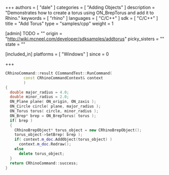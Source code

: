 +++
authors = [ "dale" ]
categories = [ "Adding Objects" ]
description = "Demonstrates how to create a torus using ON_BrepTorus and add it to Rhino."
keywords = [ "rhino" ]
languages = [ "C/C++" ]
sdk = [ "C/C++" ]
title = "Add Torus"
type = "samples/cpp"
weight = 1

[admin]
TODO = ""
origin = "http://wiki.mcneel.com/developer/sdksamples/addtorus"
picky_sisters = ""
state = ""

[included_in]
platforms = [ "Windows" ]
since = 0

+++

```cpp
CRhinoCommand::result CCommandTest::RunCommand(
        const CRhinoCommandContext& context
        )
{
  double major_radius = 4.0;
  double minor_radius = 2.0;
  ON_Plane plane( ON_origin, ON_zaxis );
  ON_Circle circle( plane, major_radius );
  ON_Torus torus( circle, minor_radius );
  ON_Brep* brep = ON_BrepTorus( torus );
  if( brep )
  {
    CRhinoBrepObject* torus_object = new CRhinoBrepObject();
    torus_object->SetBrep( brep );
    if( context.m_doc.AddObject(torus_object) )
      context.m_doc.Redraw();
    else
      delete torus_object;
  }
  return CRhinoCommand::success;
}
```
